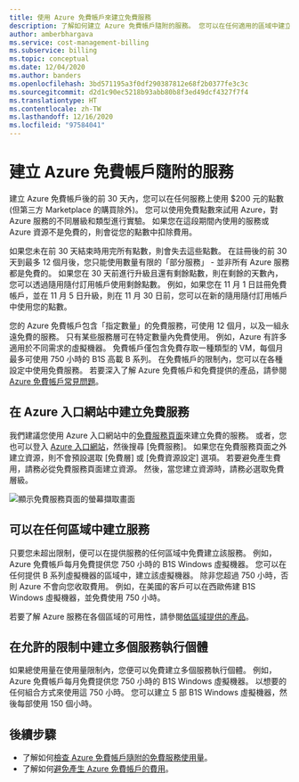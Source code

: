 ```yaml
---
title: 使用 Azure 免費帳戶來建立免費服務
description: 了解如何建立 Azure 免費帳戶隨附的服務。 您可以在任何適用的區域中建立這些服務。
author: amberbhargava
ms.service: cost-management-billing
ms.subservice: billing
ms.topic: conceptual
ms.date: 12/04/2020
ms.author: banders
ms.openlocfilehash: 3bd571195a3f0df290387812e68f2b0377fe3c3c
ms.sourcegitcommit: d2d1c90ec5218b93abb80b8f3ed49dcf4327f7f4
ms.translationtype: HT
ms.contentlocale: zh-TW
ms.lasthandoff: 12/16/2020
ms.locfileid: "97584041"
---
```

# <a name="create-services-included-with-azure-free-account"></a>建立 Azure 免費帳戶隨附的服務

建立 Azure 免費帳戶後的前 30 天內，您可以在任何服務上使用 $200 元的點數 (但第三方 Marketplace 的購買除外)。 您可以使用免費點數來試用 Azure，對 Azure 服務的不同層級和類型進行實驗。 如果您在這段期間內使用的服務或 Azure 資源不是免費的，則會從您的點數中扣除費用。

如果您未在前 30 天結束時用完所有點數，則會失去這些點數。 在註冊後的前 30 天到最多 12 個月後，您只能使用數量有限的「部分服務」 - 並非所有 Azure 服務都是免費的。 如果您在 30 天前進行升級且還有剩餘點數，則在剩餘的天數內，您可以透過隨用隨付訂用帳戶使用剩餘點數。 例如，如果您在 11 月 1 日註冊免費帳戶，並在 11 月 5 日升級，則在 11 月 30 日前，您可以在新的隨用隨付訂用帳戶中使用您的點數。 

您的 Azure 免費帳戶包含「指定數量」的免費服務，可使用 12 個月，以及一組永遠免費的服務。 只有某些服務層可在特定數量內免費使用。 例如，Azure 有許多適用於不同需求的虛擬機器。 免費帳戶僅包含免費存取一種類型的 VM，每個月最多可使用 750 小時的 B1S 高載 B 系列。 在免費帳戶的限制內，您可以在各種設定中使用免費服務。 若要深入了解 Azure 免費帳戶和免費提供的產品，請參閱 [Azure 免費帳戶常見問題](https://azure.microsoft.com/free/free-account-faq/)。

## <a name="create-free-services-in-the-azure-portal"></a>在 Azure 入口網站中建立免費服務

我們建議您使用 Azure 入口網站中的[免費服務頁面](https://go.microsoft.com/fwlink/?linkid=859151)來建立免費的服務。 或者，您也可以登入 [Azure 入口網站](https://portal.azure.com)，然後搜尋 [免費服務]。 如果您在免費服務頁面之外建立資源，則不會預設選取 [免費層] 或 [免費資源設定] 選項。 若要避免產生費用，請務必從免費服務頁面建立資源。 然後，當您建立資源時，請務必選取免費層級。

![顯示免費服務頁面的螢幕擷取畫面](./media/create-free-services/billing-freeservices-grid.png)

## <a name="services-can-be-created-in-any-region"></a>可以在任何區域中建立服務

只要您未超出限制，便可以在提供服務的任何區域中免費建立該服務。 例如，Azure 免費帳戶每月免費提供您 750 小時的 B1S Windows 虛擬機器。 您可以在任何提供 B 系列虛擬機器的區域中，建立該虛擬機器。 除非您超過 750 小時，否則 Azure 不會向您收取費用。 例如，在美國的客戶可以在西歐佈建 B1S Windows 虛擬機器，並免費使用 750 小時。

若要了解 Azure 服務在各個區域的可用性，請參閱[依區域提供的產品](https://azure.microsoft.com/regions/services/)。

## <a name="create-multiple-service-instances-in-allowed-limits"></a>在允許的限制中建立多個服務執行個體

如果總使用量在使用量限制內，您便可以免費建立多個服務執行個體。 例如，Azure 免費帳戶每月免費提供您 750 小時的 B1S Windows 虛擬機器。 以想要的任何組合方式來使用這 750 小時。 您可以建立 5 部 B1S Windows 虛擬機器，然後每部使用 150 個小時。

## <a name="next-steps"></a>後續步驟

- 了解如何[檢查 Azure 免費帳戶隨附的免費服務使用量](check-free-service-usage.md)。
- 了解如何[避免產生 Azure 免費帳戶的費用](avoid-charges-free-account.md)。
